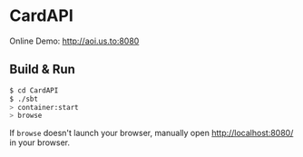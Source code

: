 # CardAPI #

Online Demo: http://aoi.us.to:8080

## Build & Run ##

```sh
$ cd CardAPI
$ ./sbt
> container:start
> browse
```

If `browse` doesn't launch your browser, manually open [http://localhost:8080/](http://localhost:8080/) in your browser.
